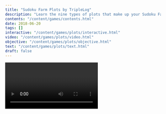 ```yaml
---
title: "Sudoku Farm Plots by TripleLog"
description: "Learn the nine types of plots that make up your Sudoku Farm."
contents: "/content/games/contents.html"
date: 2018-06-20
tags: []
interactive: "/content/games/plots/interactive.html"
video: "/content/games/plots/video.html"
objective: "/content/games/plots/objective.html"
text: "/content/games/plots/text.html"
draft: false
---
```


<video>Hello!</video>
